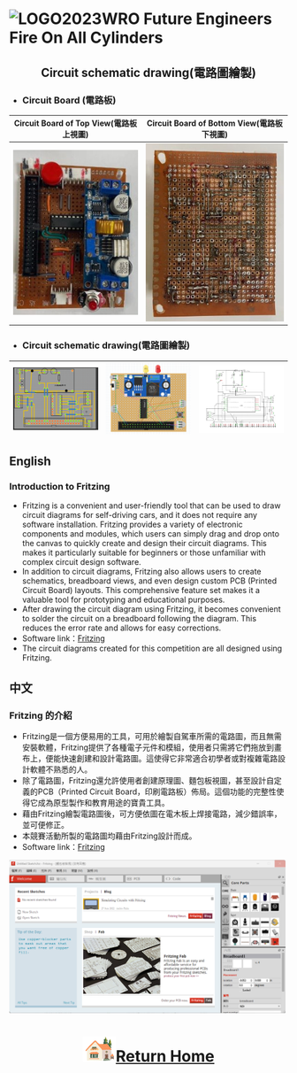 ![LOGO](../other/img/logo.png)2023WRO Future Engineers Fire On All Cylinders  
====
## <div align="center">Circuit schematic drawing(電路圖繪製) </div>

- ### Circuit Board (電路板)

|Circuit Board of Top View(電路板上視圖)|Circuit Board of Bottom View(電路板下視圖)|
|:----:|:----:|
|<img src="../../schemes/Assembly_Instructions/img/circuit_up.jpg" width="400" alt="circuit_up.jpg"> | <img src="../../schemes/Assembly_Instructions/img/circuit_lower.jpg" width="450" alt="circuit_lower.jpg">|

- ### Circuit schematic drawing(電路圖繪製) 
| <img src="./img/simulation.png" width="500" alt="Circuit schematic drawing"> | <img src="./img/simulation_2.png" width="500" alt="Circuit schematic drawing"> | <img src="./img/Altium Designer.png" width="500" alt="Circuit schematic drawing">|
| :----: | :----: |:---:|

## English
### Introduction to Fritzing
- Fritzing is a convenient and user-friendly tool that can be used to draw circuit diagrams for self-driving cars, and it does not require any software installation. Fritzing provides a variety of electronic components and modules, which users can simply drag and drop onto the canvas to quickly create and design their circuit diagrams. This makes it particularly suitable for beginners or those unfamiliar with complex circuit design software.
- In addition to circuit diagrams, Fritzing also allows users to create schematics, breadboard views, and even design custom PCB (Printed Circuit Board) layouts. This comprehensive feature set makes it a valuable tool for prototyping and educational purposes. 
- After drawing the circuit diagram using Fritzing, it becomes convenient to solder the circuit on a breadboard following the diagram. This reduces the error rate and allows for easy corrections.
- Software link：[Fritzing](https://www.tinkercad.com/) 
- The circuit diagrams created for this competition are all designed using Fritzing.

## 中文
###  Fritzing 的介紹
- Fritzing是一個方便易用的工具，可用於繪製自駕車所需的電路圖，而且無需安裝軟體，Fritzing提供了各種電子元件和模組，使用者只需將它們拖放到畫布上，便能快速創建和設計電路圖。這使得它非常適合初學者或對複雜電路設計軟體不熟悉的人。
- 除了電路圖，Fritzing還允許使用者創建原理圖、麵包板視圖，甚至設計自定義的PCB（Printed Circuit Board，印刷電路板）佈局。這個功能的完整性使得它成為原型製作和教育用途的寶貴工具。
- 藉由Fritzing繪製電路圖後，可方便依圖在電木板上焊接電路，減少錯誤率，並可便修正。
- 本競賽活動所製的電路圖均藉由Fritzing設計而成。
- Software link：[Fritzing](https://fritzing.org/)  
<img src="./img/Fritzing.png" width="500" alt=" Fritzing">

# <div align="center">![HOME](../../other/img/Home.png)[Return Home](../../)</div>  
